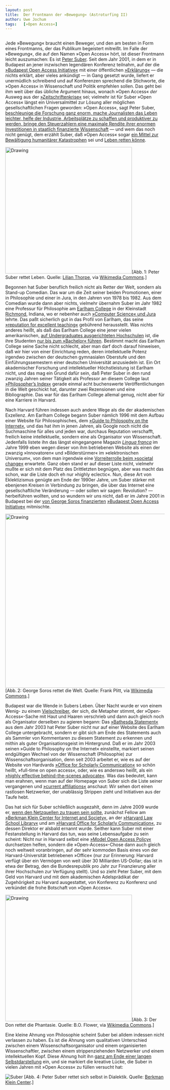 ```yaml
---
layout:	post
title:	Der Frontmann der »Bewegung« (Astroturfing II)
author:	Uwe Jochum
tags:   [»Open Access«]
---
```


<img
src="http://vg08.met.vgwort.de/na/6abce2ad49bd4f3d8c1a8e2f840d3c6d"
width="1" height="1" alt="">

Jede »Bewegung« braucht einen Beweger, und den am besten in Form
eines Frontmanns, der das Publikum begeistert mitreißt. Im Falle
der »Bewegung«, die auf den Namen »Open Access« hört, ist dieser
Frontmann leicht auszumachen: Es
ist
[Peter Suber](https://en.wikipedia.org/wiki/Peter_Suber). Seit
dem Jahr 2001, in dem er in Budapest an jener inzwischen
legendären Konferenz teilnahm, auf der
die
[»Budapest Open Access Initiative«](http://www.budapestopenaccessinitiative.org/) mit
einer
öffentlichen
[»Erklärung«](http://www.budapestopenaccessinitiative.org/read) —
die nichts erklärt, aber vieles ankündigt — in Gang gesetzt
wurde, liefert er unermüdlich schreibend und auf Konferenzen
sprechend die Stichworte, die »Open Access« in Wissenschaft und
Politik empfehlen sollen. Das geht bei ihm weit über das übliche
Argument hinaus, wonach »Open Access« *der* Ausweg aus
der
[»Zeitschriftenkrise«](https://de.wikipedia.org/wiki/Zeitschriftenkrise) sei;
vielmehr ist für Suber »Open Access« längst ein Universalmittel
zur Lösung aller möglichen gesellschaftlichen Fragen
geworden: »Open Access«, sagt Peter
Suber,
[beschleunige die Forschung ganz enorm, mache Journalisten das Leben leichter, helfe der Industrie, Arbeitsplätze zu schaffen und produktiver zu werden, bringe den Steuerzahlern eine maximale Rendite ihrer enormen Investitionen in staatlich finanzierte Wissenschaft](http://osc.centerforopenscience.org/2013/11/27/the-state-of-open-access/) —
und wem das noch nicht genügt, dem erzählt Suber, daß »Open
Access«
sogar
[ein Mittel zur Bewältigung humanitärer Katastrophen](http://legacy.earlham.edu/~peters/fos/newsletter/04-02-11.htm#aid) sei
und
[Leben retten könne](http://www.chronicle.com/article/Open-Access-to-Research-Can/136065/).

<img
src="https://upload.wikimedia.org/wikipedia/commons/7/71/Peter-Suber8.jpg"
alt="Drawing" style="width: 400px;"/>[Abb.&thinsp;1: Peter Suber
rettet
Leben. Quelle:
[Lilian Thorpe](http://www.earlham.edu/~peters/ps-photo-lilian.htm),
via
[Wikimedia Commons](https://upload.wikimedia.org/wikipedia/commons/7/71/Peter-Suber8.jpg).]

Begonnen hat Suber beruflich freilich nicht als Retter der Welt,
sondern als Stand-up Comedian. Das war um die Zeit seiner beiden
Promotionen, einer in Philosophie und einer in Jura, in den
Jahren von 1978 bis 1982. Aus dem Comedian wurde dann aber
nichts, vielmehr übernahm Suber im Jahr 1982 eine Professur für
Philosophie
am
[Earlham College](https://en.wikipedia.org/wiki/Earlham_College)
in der
Kleinstadt
[Richmond](https://de.wikipedia.org/wiki/Richmond_(Indiana)),
Indiana, wo er nebenher
auch
[»Computer Science« und Jura](http://legacy.earlham.edu/~peters/hometoc.htm) lehrte. Das
paßt sicherlich gut in das Profil von Earlham, das
seine
[»reputation for excellent teaching«](http://www.earlham.edu/about/) gebührend
herausstellt. Was nichts anderes heißt, als daß das Earlham
College eine jener vielen
amerikanischen,
[auf Undergraduates ausgerichteten Hochschulen](https://de.wikipedia.org/wiki/College#USA.2C_Kanada) ist,
die ihre
Studenten
[nur bis zum »Bachelor« führen](http://www.earlham.edu/about/).
Bestimmt macht das Earlham College seine Sache nicht schlecht,
aber man darf doch darauf hinweisen, daß wir hier von einer
Einrichtung reden, deren intellektuelle Potenz irgendwo zwischen
der deutschen gymnasialen Oberstufe und den Einführungssemestern
einer deutschen Universität anzusiedeln ist. Ein Ort akademischer
Forschung und intellektueller Höchstleistung ist Earlham nicht,
und das mag ein Grund dafür sein, daß Peter Suber in den rund
zwanzig Jahren seiner Tätigkeit als Professor an diesem College
laut [»Philosopher’s Index«](http://philindex.org/) gerade einmal
acht buchenswerte Veröffentlichungen in die Welt geschickt hat,
darunter zwei Rezensionen und eine Bibliographie. Das war für das
Earlham College allemal genug, nicht aber für eine Karriere in
Harvard.

Nach Harvard führen indessen auch andere Wege als die der
akademischen Exzellenz. Am Earlham College begann Suber nämlich
1996 mit dem Aufbau einer Website für Philosophisches,
dem
[»Guide to Philosophy on the Internet«](http://legacy.earlham.edu/~peters/philinks.htm),
und das hat ihm in jenen Jahren, als Google noch nicht die
Suchmaschine für alles und jeden war, durchaus Reputation
verschafft, freilich keine intellektuelle, sondern eine als
Organisator von Wissenschaft. Jedenfalls listete ihn das längst
eingegangene
Magazin
[*Lingua franca*](https://en.wikipedia.org/wiki/Lingua_Franca_(magazine))
im Jahre 1999 eben wegen dieser von ihm betriebenen Website als
einen der zwanzig »Innovatoren« und »Bilderstürmer« im
»elektronischen Universum«, von dem man irgendwie
eine
[Vorreiterrolle beim »societal change«](http://linguafranca.mirror.theinfo.org/9907/tech20.html) erwartete. Ganz
oben stand er auf dieser Liste nicht, vielmehr mußte er sich mit
dem Platz des Drittletzten begnügen, aber was macht das schon,
war die Liste doch eh nur »highly eclectic«. Nun, diese Art von
Eklektizismus genügte am Ende der 1990er Jahre, um Suber stärker
mit ebenjenen Kreisen in Verbindung zu bringen, die über das
Internet eine gesellschaftliche Veränderung — oder sollen wir
sagen: Revolution? — herbeiführen wollten, und so wundern wir uns
nicht, daß er im Jahre 2001 in Budapest bei
der
[von George Soros finanzierten](https://uwejochum.github.io/5artikel/2017/06/12/fundament-bewegung/) [»Budapest Open Access Initiative«](http://www.budapestopenaccessinitiative.org/) mitmischte.

<img
src="https://upload.wikimedia.org/wikipedia/commons/8/84/Msc2012_20120204_726_Soros_Frank_Plitt.jpg"
alt="Drawing" style="width: 550px;"/>[Abb.&thinsp;2: George
Soros rettet die Welt. Quelle: Frank Plitt,
via
[Wikimedia Commons](https://upload.wikimedia.org/wikipedia/commons/8/84/Msc2012_20120204_726_Soros_Frank_Plitt.jpg).]

Budapest war die Wende in Subers Leben. Über Nacht wurde er von
einem Wenig- zu
einem
[Vielschreiber](https://cyber.harvard.edu/~psuber/wiki/Writings_on_open_access),
der sich, die Metapher stimmt, der »Open-Access«-Sache mit Haut
und Haaren verschrieb und dann auch gleich noch als Organisator
derselben zu agieren begann:
Das
[»Bathesda Statement«](http://legacy.earlham.edu/~peters/fos/bethesda.htm) aus
dem Jahr 2003 hat Peter Suber nicht nur auf einer Website des
Earlham College untergebracht, sondern er gibt sich am Ende des
Statements auch als Sammler von Kommentaren zu diesem Statement
zu erkennen und mithin als guter Organisationsgeist im
Hintergrund. Daß er im Jahr 2003 seinen »Guide to Philosophy on
the Internet« einstellte, markiert seinen endgültigen Wechsel von
der Wissenschaft (Philosophie) zur Wissenschaftsorganisation,
denn seit 2003 arbeitet er, wie es auf der Website von
Hardvards
[»Office for Scholarly Communication«](https://osc.hul.harvard.edu/about/staff/) so
schön heißt, »full-time on open access«, oder, wie es anderswo
heißt, als
ein
[»highly effective behind-the-scenes advocate«](http://www.infotoday.com/it/jul11/Suber-Leader-of-a-Leaderless-Revolution.shtml). Was
das bedeutet, kann man erahnen, wenn man auf der Homepage von
Suber sich die Liste seiner vergangenen
und
[»current affiliations«](https://cyber.harvard.edu/~psuber/wiki/Peter_Suber) anschaut:
Wir sehen dort einen rastlosen Netzwerker, der unablässig
Strippen zieht und Initiativen aus der Taufe hebt.

Das hat sich für Suber schließlich ausgezahlt, denn im Jahre 2009
wurde
er,
[wenn den Netzquellen zu trauen sein sollte](http://www.infotoday.com/it/jul11/Suber-Leader-of-a-Leaderless-Revolution.shtml),
zunächst Fellow
am
[»Berkman Klein Center for Internet and Society«](https://cyber.harvard.edu/),
an
der
[»Harvard Law School Library«](http://hls.harvard.edu/library/)
und
am
[»Harvard Office for Scholarly Communication«](https://osc.hul.harvard.edu/about/staff/#peter-suber),
zu dessen Direktor er alsbald ernannt wurde. Seither kann Suber
mit einer Festanstellung in Harvard das tun, was seine
Lebensaufgabe zu sein scheint: Nicht nur in Harvard selbst
eine
[»Model Open Access Policy«](https://osc.hul.harvard.edu/modelpolicy/) durchsetzen
helfen, sondern die »Open-Access«-Chose dann auch gleich noch
weltweit voranbringen, auf der sehr kommoden Basis eines von der
Harvard-Universität betriebenen »Office« (nur zur Erinnerung:
Harvard verfügt über ein Vermögen von weit über 30 Milliarden
US-Dollar; das ist in etwa der Betrag, den die Bundesrepublik pro
Jahr zur Finanzierung aller ihrer Hochschulen zur Verfügung
stellt). Und so zieht Peter Suber, mit dem Geld von Harvard und
mit dem akademischen Adelsprädikat der Zugehörigkeit zu Harvard
ausgestattet, von Konferenz zu Konferenz und verkündet die frohe
Botschaft von »Open Access«.

<img
src="https://upload.wikimedia.org/wikipedia/commons/3/37/Arena_magazine_-_Volume_40_%281908%29_%2814788443723%29.jpg"
alt="Drawing" style="width: 400px;"/>[Abb.&thinsp;3: Der Don
rettet die Phantasie. Quelle: B.O. Flower,
via
[Wikimedia Commons](https://upload.wikimedia.org/wikipedia/commons/3/37/Arena_magazine_-_Volume_40_%281908%29_%2814788443723%29.jpg).]

Eine kleine Ahnung von Philosophie scheint Suber bei alldem
indessen nicht verlassen zu haben. Es ist die Ahnung vom
qualitativen Unterschied zwischen einem Wissenschaftsorganisator
und einem organisierten Wissenschaftler, zwischen einem
strippenziehenden Netzwerker und einem intellektuellen
Kopf. Diese Ahnung holt
ihn
[ganz am Ende einer langen Selbstdarstellung](https://cyber.harvard.edu/~psuber/wiki/Peter_Suber) ein,
und sie markiert die kreative Lücke, die Suber in vielen Jahren
mit »Open Access« zu füllen versucht hat:

![Suber](/5artikel/material/suber-cyber-harvard-edu-2017-07-30.png "Suber zitiert Pascal") [Abb. 4:
Peter Suber rettet sich selbst in
Dialektik. Quelle:
[Berkman Klein Center](https://cyber.harvard.edu/~psuber/wiki/Peter_Suber).]

